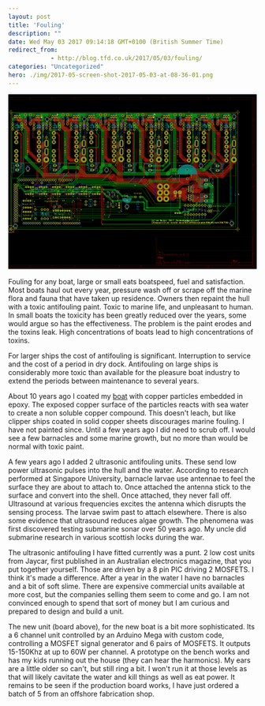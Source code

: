 ```yaml
---
layout: post
title: 'Fouling'
description: ""
date: Wed May 03 2017 09:14:18 GMT+0100 (British Summer Time)
redirect_from: 
            - http://blog.tfd.co.uk/2017/05/03/fouling/
categories: "Uncategorized"
hero: ./img/2017-05-screen-shot-2017-05-03-at-08-36-01.png
---
```

![Screen Shot 2017-05-03 at 08.36.01](./img/2017-05-screen-shot-2017-05-03-at-08-36-01.png)

Fouling for any boat, large or small eats boatspeed, fuel and satisfaction. Most boats haul out every year, pressure wash off or scrape off the marine flora and fauna that have taken up residence. Owners then repaint the hull with a toxic antifouling paint. Toxic to marine life, and unpleasant to human. In small boats the toxicity has been greatly reduced over the years, some would argue so has the effectiveness. The problem is the paint erodes and the toxins leak. High concentrations of boats lead to high concentrations of toxins.

For larger ships the cost of antifouling is significant. Interruption to service and the cost of a period in dry dock. Antifouling on large ships is considerably more toxic than available for the pleasure boat industry to extend the periods between maintenance to several years.

About 10 years ago I coated my [boat](https://hallbergrassy38forsale.wordpress.com/) with copper particles embedded in epoxy. The exposed copper surface of the particles reacts with sea water to create a non soluble copper compound. This doesn't leach, but like clipper ships coated in solid copper sheets discourages marine fouling. I have not painted since. Until a few years ago I did need to scrub off. I would see a few barnacles and some marine growth, but no more than would be normal with toxic paint.

A few years ago I added 2 ultrasonic antifouling units. These send low power ultrasonic pulses into the hull and the water. According to research performed at Singapore University, barnacle larvae use antennae to feel the surface they are about to attach to. Once attached the antenna stick to the surface and convert into the shell. Once attached, they never fall off. Ultrasound at various frequencies excites the antenna which disrupts the sensing process. The larvae swim past to attach elsewhere. There is also some evidence that ultrasound reduces algae growth. The phenomena was first discovered testing submarine sonar over 50 years ago. My uncle did submarine research in various scottish locks during the war.

The ultrasonic antifouling I have fitted currently was a punt. 2 low cost units from Jaycar, first published in an Australian electronics magazine, that you put together yourself. Those are driven by a 8 pin PIC driving 2 MOSFETS. I think it's made a difference. After a year in the water I have no barnacles and a bit of soft slime. There are expensive commercial units available at more cost, but the companies selling them seem to come and go. I am not convinced enough to spend that sort of money but I am curious and prepared to design and build a unit.

The new unit (board above), for the new boat is a bit more sophisticated. Its a 6 channel unit controlled by an Arduino Mega with custom code, controlling a MOSFET signal generator and 6 pairs of MOSFETS. It outputs 15-150Khz at up to 60W per channel. A prototype on the bench works and has my kids running out the house (they can hear the harmonics). My ears are a little older so can't, but still ring a bit. I won't run it at those levels as that will likely cavitate the water and kill things as well as eat power. It remains to be seen if the production board works, I have just ordered a batch of 5 from an offshore fabrication shop.
